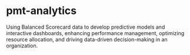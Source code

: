 # pmt-analytics
Using Balanced Scorecard data to develop predictive models and interactive dashboards, enhancing performance management, optimizing resource allocation, and driving data-driven decision-making in an organization.
